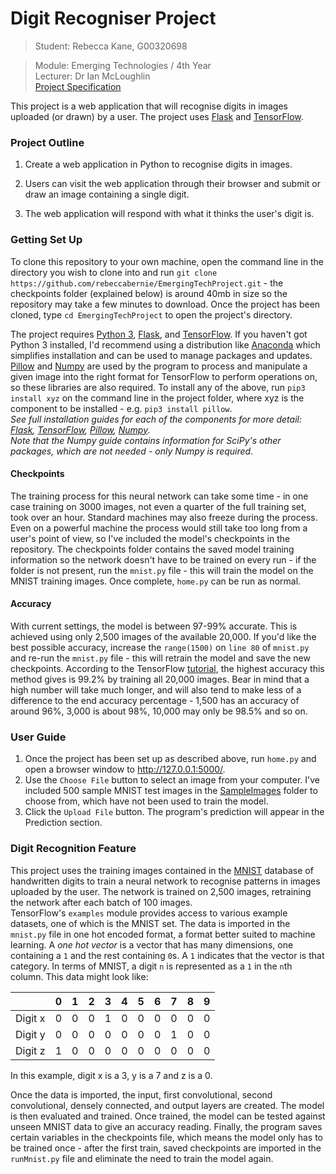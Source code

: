 # Digit Recogniser Project

> Student: Rebecca Kane, G00320698  

> Module: Emerging Technologies / 4th Year   
> Lecturer: Dr Ian McLoughlin  
> [Project Specification](https://emerging-technologies.github.io/problems/project.html)  

This project is a web application that will recognise digits in images uploaded (or drawn) by a user. The project uses [Flask](http://flask.pocoo.org/) and [TensorFlow](https://www.tensorflow.org/).

### Project Outline
1. Create a web application in Python to recognise digits in images.  

2. Users can visit the web application through their browser and submit or draw an image containing a single digit.  

3. The web application will respond with what it thinks the user's digit is.

### Getting Set Up
To clone this repository to your own machine, open the command line in the directory you wish to clone into and run `git clone https://github.com/rebeccabernie/EmergingTechProject.git` - the checkpoints folder (explained below) is around 40mb in size so the repository may take a few minutes to download. Once the project has been cloned, type `cd EmergingTechProject` to open the project's directory. 

The project requires [Python 3](https://www.python.org/downloads/), [Flask](http://flask.pocoo.org/), and [TensorFlow](https://www.tensorflow.org/). If you haven't got Python 3 installed, I'd recommend using a distribution like 
[Anaconda](https://www.anaconda.com/download/) which simplifies installation and can be used to manage packages and updates. [Pillow](http://pillow.readthedocs.io/en/3.1.x/index.html) and [Numpy](http://www.numpy.org/) are used by the program to process and manipulate a given image into the right format for TensorFlow to perform operations on, so these libraries are also required. To install any of the above, run `pip3 install xyz` on the command line in the project folder, where xyz is the component to be installed - e.g. `pip3 install pillow`.  
*See full installation guides for each of the components for more detail: [Flask](http://flask.pocoo.org/docs/0.12/installation/), [TensorFlow](https://www.tensorflow.org/install/), [Pillow](http://pillow.readthedocs.io/en/3.1.x/installation.html), [Numpy](https://scipy.org/install.html).*  
*Note that the Numpy guide contains information for SciPy's other packages, which are not needed - only Numpy is required.*

#### Checkpoints
The training process for this neural network can take some time - in one case training on 3000 images, not even a quarter of the full training set, took over an hour. Standard machines may also freeze during the process. Even on a powerful machine the process would still take too long from a user's point of view, so I've included the model's checkpoints in the repository. The checkpoints folder contains the saved model training information so the network doesn't have to be trained on every run - if the folder is not present, run the `mnist.py` file - this will train the model on the MNIST training images. Once complete, `home.py` can be run as normal.

#### Accuracy
With current settings, the model is between 97-99% accurate. This is achieved using only 2,500 images of the available 20,000. If you'd like the best possible accuracy, increase the `range(1500)` on `line 80` of `mnist.py` and re-run the `mnist.py` file - this will retrain the model and save the new checkpoints. According to the TensorFlow [tutorial](https://www.tensorflow.org/get_started/mnist/pros), the highest accuracy this method gives is 99.2% by training all 20,000 images. Bear in mind that a high number will take much longer, and will also tend to make less of a difference to the end accuracy percentage - 1,500 has an accuracy of around 96%, 3,000 is about 98%, 10,000 may only be 98.5% and so on.

### User Guide
1. Once the project has been set up as described above, run `home.py` and open a browser window to http://127.0.0.1:5000/.
2. Use the `Choose File` button to select an image from your computer. I've included 500 sample MNIST test images in the [SampleImages](https://github.com/rebeccabernie/EmergingTechProject/tree/master/SampleImages) folder to choose from, which have not been used to train the model.
3. Click the `Upload File` button. The program's prediction will appear in the Prediction section.


### Digit Recognition Feature
This project uses the training images contained in the [MNIST](http://yann.lecun.com/exdb/mnist/) database of handwritten digits to train a neural network to recognise patterns in images uploaded by the user. The network is trained on 2,500 images, retraining the network after each batch of 100 images.  
TensorFlow's `examples` module provides access to various example datasets, one of which is the MNIST set. The data is imported in the `mnist.py` file in one hot encoded format, a format better suited to machine learning.  A *one hot vector* is a vector that has many dimensions, one containing a `1` and the rest containing `0`s. A `1` indicates that the vector is that category. In terms of MNIST, a digit `n` is represented as a `1` in the `n`th column. This data might look like: 

|     		| 0    | 1 	  | 2 	 | 3 	| 4    | 5 	  | 6 	 | 7 	| 8    | 9    |
|---- 		| ---- | ---- | ---- | ---- | ---- | ---- | ---- | ---- | ---- | ---- |
|Digit x    | 0    | 0 	  |0 	 | 1 	| 0    | 0 	  | 0 	 | 0 	| 0    | 0    |
|Digit y    | 0    | 0 	  |0 	 | 0 	| 0    | 0 	  | 0 	 | 1 	| 0    | 0    |
|Digit z    | 1    | 0 	  |0 	 | 0	| 0    | 0 	  | 0 	 | 0 	| 0    | 0    |

In this example, digit x is a 3, y is a 7 and z is a 0.

Once the data is imported, the input, first convolutional, second convolutional, densely connected, and output layers are created. The model is then evaluated and trained. Once trained, the model can be tested against unseen MNIST data to give an accuracy reading. Finally, the program saves certain variables in the checkpoints file, which means the model only has to be trained once - after the first train, saved checkpoints are imported in the `runMnist.py` file and eliminate the need to train the model again.

